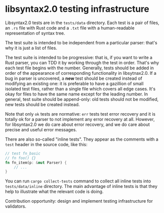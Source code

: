 # libsyntax2.0 testing infrastructure

Libsyntax2.0 tests are in the `tests/data` directory. Each test is a
pair of files, an `.rs` file with Rust code and a `.txt` file with a
human-readable representation of syntax tree.

The test suite is intended to be independent from a particular parser:
that's why it is just a list of files.

The test suite is intended to be progressive: that is, if you want to
write a Rust parser, you can TDD it by working through the test in
order. That's why each test file begins with the number. Generally,
tests should be added in order of the appearance of corresponding
functionality in libsytnax2.0. If a bug in parser is uncovered, a
**new** test should be created instead of modifying an existing one:
it is preferable to have a gazillion of small isolated test files,
rather than a single file which covers all edge cases. It's okay for
files to have the same name except for the leading number. In general,
test suite should be append-only: old tests should not be modified,
new tests should be created instead.

Note that only `ok` tests are normative: `err` tests test error
recovery and it is totally ok for a parser to not implement any error
recovery at all. However, for libsyntax2.0 we do care about error
recovery, and we do care about precise and useful error messages.

There are also so-called "inline tests". They appear as the comments 
with a `test` header in the source code, like this:

```rust
// test fn_basic
// fn foo() {}
fn fn_item(p: &mut Parser) {
    // ...
}
``` 

You can run `cargo collect-tests` command to collect all inline tests 
into `tests/data/inline` directory. The main advantage of inline tests
is that they help to illustrate what the relevant code is doing. 


Contribution opportunity: design and implement testing infrastructure
for validators.
